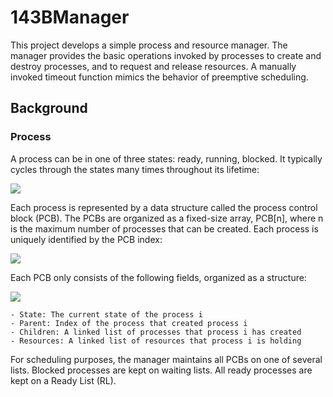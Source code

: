 # 143BManager
This project develops a simple process and resource manager. The manager provides the basic operations invoked by processes to create and destroy processes, and to request and release resources. A manually invoked timeout function mimics the behavior of preemptive scheduling. 

## Background
### Process
A process can be in one of three states: ready, running, blocked. It typically cycles through the states many times throughout its lifetime:

<img src="https://i.ibb.co/3MX25Vf/ch1img1v2.png" />

Each process is represented by a data structure called the process control block (PCB). The PCBs are organized as a fixed-size array, PCB[n], where n is the maximum number of processes that can be created. Each process is uniquely identified by the PCB index:

<img src="https://i.ibb.co/ZcrjMhr/ch1img2v2.png" />

Each PCB only consists of the following fields, organized as a structure:

<img src="https://i.ibb.co/wWmkNp7/ch1img3v2.png" />

    - State: The current state of the process i
    - Parent: Index of the process that created process i
    - Children: A linked list of processes that process i has created
    - Resources: A linked list of resources that process i is holding

For scheduling purposes, the manager maintains all PCBs on one of several lists. Blocked processes are kept on waiting lists. All ready processes are kept on a Ready List (RL).
